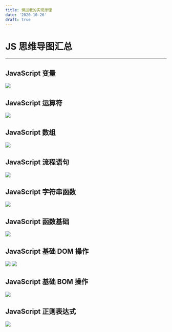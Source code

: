 ```yaml
---
title: 懒加载的实现原理
date: '2020-10-26'
draft: true
---
```


# JS 思维导图汇总

---

## JavaScript 变量

![](http://images.cnitblog.com/blog/608782/201409/031424088288890.gif)

## JavaScript 运算符

![](http://images.cnitblog.com/blog/608782/201409/031425524532800.gif)

## JavaScript 数组

![](http://images.cnitblog.com/blog/608782/201409/031426347503011.gif)

## JavaScript 流程语句

![](http://images.cnitblog.com/blog/608782/201409/031427375004707.gif)

## JavaScript 字符串函数

![](http://images.cnitblog.com/blog/608782/201409/031428564386592.gif)

## JavaScript 函数基础

![](http://images.cnitblog.com/blog/608782/201409/031429317505536.gif)

## JavaScript 基础 DOM 操作

![](http://images.cnitblog.com/blog/608782/201409/031430098606493.gif)
![](http://images.cnitblog.com/blog2015/608782/201503/291310116771993.jpg)

## JavaScript 基础 BOM 操作

![](http://images.cnitblog.com/blog2015/608782/201503/291311256619962.jpg)

## JavaScript 正则表达式

![](http://images.cnitblog.com/blog/608782/201409/031430427829068.gif)
